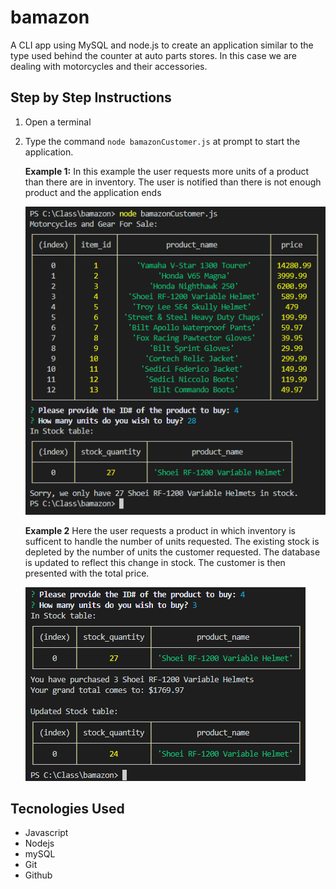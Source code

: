 # bamazon
A CLI app using MySQL and node.js to create an application similar to the type used behind the counter at auto parts stores.  In this case we are dealing with motorcycles and their accessories.

## Step by Step Instructions
1. Open a terminal
2. Type the command `node bamazonCustomer.js` at prompt to start the application.

    **Example 1:** In this example the user requests more units of a product than there are in inventory.  The user is notified than there is not enough product and the application ends

    ![bam-not-in-stock](/images/bam-not-in-stock.png)

    **Example 2** Here the user requests a product in which inventory is sufficent to handle the number of units requested. The existing stock is depleted by the number of units the customer requested.  The database is updated to reflect this change in stock. The customer is then presented with the total price.

    ![bam-in-stock](/images/bam-in-stock.png)

## Tecnologies Used

* Javascript
* Nodejs
* mySQL
* Git
* Github